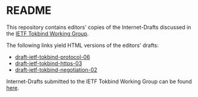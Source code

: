 README
=======

This repository contains editors' copies of the Internet-Drafts discussed in the [IETF Tokbind Working Group](https://datatracker.ietf.org/wg/tokbind/charter/).

The following links yield HTML versions of the editors' drafts:
- [draft-ietf-tokbind-protocol-06](http://xml2rfc.ietf.org/cgi-bin/xml2rfc.cgi?modeAsFormat=html/ascii&url=https://raw.githubusercontent.com/TokenBinding/Internet-Drafts/master/draft-ietf-tokbind-protocol-06.xml)
- [draft-ietf-tokbind-https-03](http://xml2rfc.ietf.org/cgi-bin/xml2rfc.cgi?modeAsFormat=html/ascii&url=https://raw.githubusercontent.com/TokenBinding/Internet-Drafts/master/draft-ietf-tokbind-https-03.xml)
- [draft-ietf-tokbind-negotiation-02](http://xml2rfc.ietf.org/cgi-bin/xml2rfc.cgi?modeAsFormat=html/ascii&url=https://raw.githubusercontent.com/TokenBinding/Internet-Drafts/master/draft-ietf-tokbind-negotiation-02.xml)

Internet-Drafts submitted to the IETF Tokbind Working Group can be found [here](https://datatracker.ietf.org/wg/tokbind/documents/).
